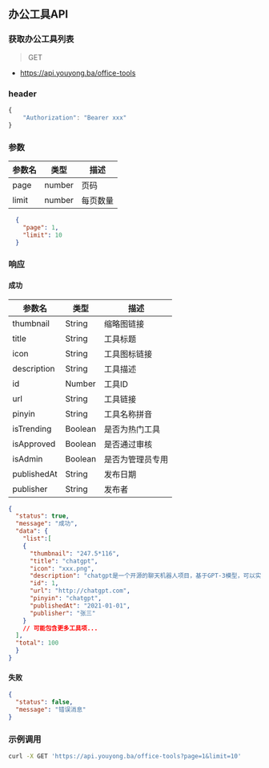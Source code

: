 ## 办公工具API
### 获取办公工具列表

> GET

- https://api.youyong.ba/office-tools

### header

```javascript
{
    "Authorization": "Bearer xxx"
}
```

### 参数

| 参数名 | 类型   | 描述     |
| ------ | ------ | -------- |
| page   | number | 页码     |
| limit  | number | 每页数量 |


```json
  {
    "page": 1,
    "limit": 10
  }
```


### 响应

#### 成功


| 参数名       | 类型    | 描述                               |
| ----------- | ------- | ---------------------------------- |
| thumbnail   | String  | 缩略图链接                         |
| title       | String  | 工具标题                           |
| icon        | String  | 工具图标链接                       |
| description | String  | 工具描述                           |
| id          | Number  | 工具ID                             |
| url         | String  | 工具链接                           |
| pinyin      | String  | 工具名称拼音                       |
| isTrending  | Boolean | 是否为热门工具                     |
| isApproved  | Boolean | 是否通过审核                       |
| isAdmin     | Boolean | 是否为管理员专用                   |
| publishedAt | String  | 发布日期                           |
| publisher   | String  | 发布者                             |




  ```json
  {
    "status": true,
    "message": "成功",
    "data": {
      "list":[
      {
        "thumbnail": "247.5*116",
        "title": "chatgpt",
        "icon": "xxx.png",
        "description": "chatgpt是一个开源的聊天机器人项目，基于GPT-3模型，可以实现自然语言对话和文本生成。",
        "id": 1,
        "url": "http://chatgpt.com",
        "pinyin": "chatgpt",
        "publishedAt": "2021-01-01",
        "publisher": "张三"
      }
      // 可能包含更多工具项...
    ],
    "total": 100
    }
  }
  ```

#### 失败

```json
{
  "status": false,
  "message": "错误消息"
}
```

### 示例调用

```bash
curl -X GET 'https://api.youyong.ba/office-tools?page=1&limit=10'
```